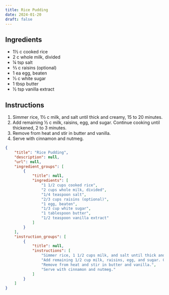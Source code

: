 ```yaml
---
title: Rice Pudding
date: 2024-01-20
draft: false
---
```


## Ingredients

* 1½ c cooked rice
* 2 c whole milk, divided
* ¼ tsp salt
* 2⁄3 c raisins (optional)
* 1 ea egg, beaten
* 1⁄3 c white sugar
* 1 tbsp butter
* ½ tsp vanilla extract

## Instructions

1. Simmer rice, 1½ c milk, and salt until thick and creamy, 15 to 20 minutes.
2. Add remaining ½ c milk, raisins, egg, and sugar. Continue cooking until thickened, 2 to 3 minutes.
3. Remove from heat and stir in butter and vanilla.
4. Serve with cinnamon and nutmeg.

```json
{
    "title": "Rice Pudding",
    "description": null,
    "url": null,
    "ingredient_groups": [
        {
            "title": null,
            "ingredients": [
                "1 1/2 cups cooked rice",
                "2 cups whole milk, divided",
                "1/4 teaspoon salt",
                "2/3 cups raisins (optional)",
                "1 egg, beaten",
                "1/3 cup white sugar",
                "1 tablespoon butter",
                "1/2 teaspoon vanilla extract"
            ]
        }
    ],
    "instruction_groups": [
        {
            "title": null,
            "instructions": [
                "Simmer rice, 1 1/2 cups milk, and salt until thick and creamy, 15 to 20 minutes.",
                "Add remaining 1/2 cup milk, raisins, egg, and sugar. Continue cooking until thickened, 2 to 3 minutes.",
                "Remove from heat and stir in butter and vanilla.",
                "Serve with cinnamon and nutmeg."
            ]
        }
    ]
}
```